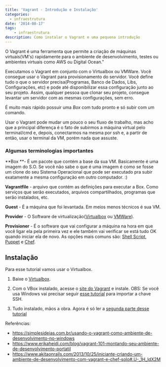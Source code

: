 ```yaml
---
title: 'Vagrant - Introdução e Instalação'
categories:
  - infraestrutura
date: '2014-08-17'
tags:
    - infraestrutura
description: Como instalar o Vagrant e uma pequena introdução
---
```

O Vagrant é uma ferramenta que permite a criação de máquinas virtuais(VM's) rapidamente para o ambiente de desenvolvimento, testes ou ambientes virtuais como AWS ou Digital Ocean.”

Executamos o Vagrant em conjunto com o Virtualbox ou VMWare. Você consegue usar o Vagrant para provisionamento do servidor. Você define tudo o que o servidor precisa(Programas, Banco de Dados, Libs, Configurações, etc) e pode até disponibilizar essa configuração junto ao seu projeto. Assim, qualquer pessoa que clonar seu projeto, consegue levantar um servidor com as mesmas configurações, sem erro.

É muito mais rápido possuir uma *Box* com tudo pronto e só subir com um comando.

Usar o Vagrant pode mudar um pouco o seu fluxo de trabalho, mas acho que a principal diferença é o fato de subirmos a máquina virtual pelo terminal/cmd e, depois, conectarmos na mesma por ssh e, a partir de então, usar o terminal da VM, porém nada que assuste.

### Algumas terminologias importantes

**Box **- É um pacote que contém a base da sua VM. Basicamente é uma imagem do S.O. Se você não sabe o que é uma imagem é como se fosse um clone do seu Sistema Operacional que pode ser executado pra subir exatamente a mesma configuração em outro computador. :)

**Vagrantfile** - arquivo que contém as definições para executar a Box. Como serviços que serão executados, arquivos compartilhados, programas que serão instalados, etc.

**Guest** - É a máquina que foi levantada. Em meios menos técnicos é sua VM.

**Provider** - O Software de virtualização([Virtualbox](https://www.virtualbox.org) ou [VMWare](https://my.vmware.com/web/vmware/free)).

**Provisioner** - É o software que vai configurar a máquina na hora em que você ligar ela pela primeira vez e ele também vai verificar se está tudo OK quando iniciar ela de novo. As opções mais comuns são: [Shell Script](https://pt.wikipedia.org/wiki/Shell_script), [Puppet](https://puppetlabs.com/) e [Chef](https://www.chef.io/chef/).

## Instalação

Para esse tutorial vamos usar o Virtualbox.

1. Baixe o [Virtualbox](https://www.virtualbox.org/wiki/Downloads "Download do Virtualbox").

2. Com o VBox instalado, acesse o [site do Vagrant](https://www.vagrantup.com/downloads.html "Vagrant") e instale.
OBS: Se você usa Windows vai precisar seguir [esse tutorial](/posts/vagrant-no-windows/) para importar a chave SSH.

3. Tudo instalado, mãos a obra. Agora é só ler a [segunda parte desse tutorial](/posts/configurar-vagrant/ "Como configurar e utilizar o Vagrant")

Referências:

* <https://simplesideias.com.br/usando-o-vagrant-como-ambiente-de-desenvolvimento-no-windows>
* <https://www.erikaheidi.com/blog/vagrant-101-montando-seu-ambiente-de-desenvolvimento-portatil>
* <https://www.akitaonrails.com/2013/10/25/iniciante-criando-um-ambiente-de-desenvolvimento-com-vagrant-e-chef-solo#.U-_1H_ldX2M>
